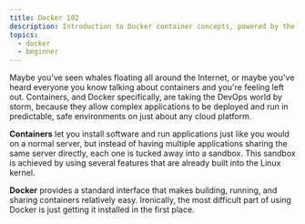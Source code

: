 ```yaml
---
title: Docker 102
description: Introduction to Docker container concepts, powered by the Rackspace Container Service
topics:
  - docker
  - beginner
---
```


Maybe you've seen whales floating all around the Internet, or maybe you've heard everyone you know talking about containers and you're feeling left out.  Containers, and Docker specifically, are taking the DevOps world by storm, because they allow complex applications to be deployed and run in predictable, safe environments on just about any cloud platform.

**Containers** let you install software and run applications just like you would on a normal server, but instead of having multiple applications sharing the same server directly, each one is tucked away into a sandbox. This sandbox is achieved by using several features that are already built into the Linux kernel.

**Docker** provides a standard interface that makes building, running, and sharing containers relatively easy. Ironically, the most difficult part of using Docker is just getting it installed in the first place.
